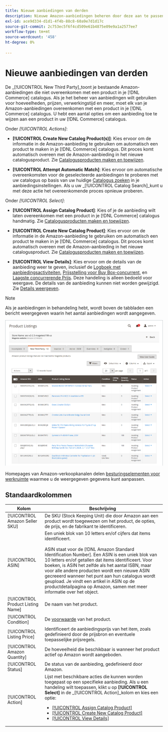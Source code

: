 ```yaml
---
title: Nieuwe aanbiedingen van derden
description: Nieuwe Amazon-aanbiedingen beheren door deze aan te passen aan een product in je handelscatalogus.
exl-id: ace9d334-d1d1-4f4b-88c8-60a9e7d1d17c
source-git-commit: 2c753ec5f6f4cd509e61b4875e09e9a1a2577ee7
workflow-type: tm+mt
source-wordcount: '458'
ht-degree: 0%

---
```


# Nieuwe aanbiedingen van derden

De _[!UICONTROL New Third Party]_toont je bestaande Amazon-aanbiedingen die niet overeenkomen met een product in je [!DNL Commerce] catalogus. Als je het beheer van aanbiedingen wilt gebruiken voor hoeveelheden, prijzen, verwerkingstijd en meer, moet elk van je Amazon-aanbiedingen overeenkomen met een product in je [!DNL Commerce] catalogus. U hebt een aantal opties om een aanbieding toe te wijzen aan een product in uw [!DNL Commerce] catalogus.

Onder _[!UICONTROL Actions]_:

- **[!UICONTROL Create New Catalog Product(s)]**: Kies ervoor om de informatie in de Amazon-aanbieding te gebruiken om automatisch een product te maken in je [!DNL Commerce] catalogus. Dit proces komt automatisch overeen met de Amazon-aanbieding in het nieuwe catalogusproduct. Zie [Catalogusproducten maken en toewijzen](./creating-assigning-catalog-products.md).

- **[!UICONTROL Attempt Automatic Match]**: Kies ervoor om automatische overeenkomsten voor de geselecteerde aanbiedingen te proberen met uw catalogus op basis van uw huidige [Catalogus zoeken](./catalog-search.md) in je aanbiedingsinstellingen. Als u uw _[!UICONTROL Catalog Search]_kunt u met deze actie het overeenkomende proces opnieuw proberen.

Onder _[!UICONTROL Select]_:

- **[!UICONTROL Assign Catalog Product]**: Kies of je de aanbieding wilt laten overeenkomen met een product in je [!DNL Commerce] catalogus handmatig. Zie [Catalogusproducten maken en toewijzen](./creating-assigning-catalog-products.md).

- **[!UICONTROL Create New Catalog Product]**: Kies ervoor om de informatie in de Amazon-aanbieding te gebruiken om automatisch een product te maken in je [!DNL Commerce] catalogus. Dit proces komt automatisch overeen met de Amazon-aanbieding in het nieuwe catalogusproduct. Zie [Catalogusproducten maken en toewijzen](./creating-assigning-catalog-products.md).

- **[!UICONTROL View Details]**: Kies ervoor om de details van de aanbieding weer te geven, inclusief de [Logboek met aanbiedingsactiviteiten](./product-listing-details.md#listing-activity-log), [Prijsstelling voor Buy Box-concurrent](./product-listing-details.md#buy-box-competitor-pricing), en [Laagste concurrerende Prijs](./product-listing-details.md#lowest-competitor-pricing). Deze handeling is alleen bedoeld voor weergave. De details van de aanbieding kunnen niet worden gewijzigd. Zie [Details weergeven](./product-listing-details.md).

>[!NOTE]
>
>Als je aanbiedingen in behandeling hebt, wordt boven de tabbladen een bericht weergegeven waarin het aantal aanbiedingen wordt aangegeven.

![Nieuwe aanbiedingen van derden](assets/amazon-listings-new-third-party.png)

Homepages van Amazon-verkoopkanalen delen [besturingselementen voor werkruimte](./workspace-controls.md) waarmee u de weergegeven gegevens kunt aanpassen.

## Standaardkolommen

| Kolom | Beschrijving |
|---|---|
| [!UICONTROL Amazon Seller SKU] | De SKU (Stock Keeping Unit) die door Amazon aan een product wordt toegewezen om het product, de opties, de prijs, en de fabrikant te identificeren. |
| [!UICONTROL ASIN] | Een uniek blok van 10 letters en/of cijfers dat items identificeert.<br><br>ASIN staat voor de [!DNL Amazon Standard Identification Number]. Een ASIN is een uniek blok van 10 letters en/of getallen dat items identificeert. Voor boeken, is ASIN het zelfde als het aantal ISBN, maar voor alle andere producten wordt een nieuwe ASIN gecreeerd wanneer het punt aan hun catalogus wordt geupload. Je vindt een artikel in ASIN op de productdetailpagina op Amazon, samen met meer informatie over het object. |
| [!UICONTROL Product Listing Name] | De naam van het product. |
| [!UICONTROL Condition] | De [voorwaarde](./product-listing-condition.md) van het product. |
| [!UICONTROL Listing Price] | Identificeert de aanbiedingsprijs van het item, zoals gedefinieerd door de prijsbron en eventuele toepasselijke prijsregels. |
| [!UICONTROL Amazon Quantity] | De hoeveelheid die beschikbaar is wanneer het product actief op Amazon wordt aangeboden. |
| [!UICONTROL Status] | De status van de aanbieding, gedefinieerd door Amazon. |
| [!UICONTROL Action] | Lijst met beschikbare acties die kunnen worden toegepast op een specifieke aanbieding. Als u een handeling wilt toepassen, klikt u op **[!UICONTROL Select]** in de _[!UICONTROL Action]_kolom en kies een optie:<ul><li>[[!UICONTROL Assign Catalog Product]](./creating-assigning-catalog-products.md)</li><li>[[!UICONTROL Create New Catalog Product]](./creating-assigning-catalog-products.md)</li><li>[[!UICONTROL View Details]](./product-listing-details.md)</li></ul> |
